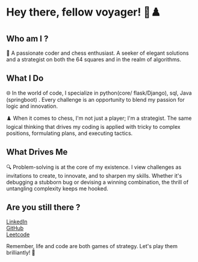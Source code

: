 
# Hey there, fellow voyager! 🚀♟️

## Who am I ?

👋 A passionate coder and chess enthusiast. A seeker of elegant solutions and a strategist on both the 64 squares and in the realm of algorithms.

## What I Do

🌐 In the world of code, I specialize in python(core/ flask/Django), sql, Java (springboot) . Every challenge is an opportunity to blend my passion for logic and innovation.

♟️ When it comes to chess, I'm not just a player; I'm a strategist. The same logical thinking that drives my coding is applied with tricky to complex positions, formulating plans, and executing tactics.

## What Drives Me

🔍 Problem-solving is at the core of my existence. I view challenges as invitations to create, to innovate, and to sharpen my skills. Whether it's debugging a stubborn bug or devising a winning combination, the thrill of untangling complexity keeps me hooked.

## Are you still there ?

[LinkedIn](https://www.linkedin.com/in/prashant-rawat-8419091ab/)  
[GitHub](https://github.com/prashant826)  
[Leetcode](https://leetcode.com/rprashant782/)  

Remember, life and code are both games of strategy. Let's play them brilliantly! 🎲
